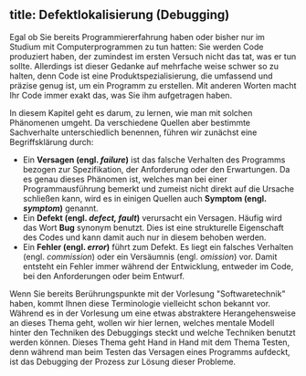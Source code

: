 title: Defektlokalisierung (Debugging)
---
Egal ob Sie bereits Programmiererfahrung haben oder bisher nur im Studium mit Computerprogrammen 
zu tun hatten: Sie werden Code produziert haben, der zumindest im ersten Versuch nicht das tat, 
was er tun sollte.
Allerdings ist dieser Gedanke auf mehrfache weise schwer so zu halten, denn Code ist eine 
Produktspezialisierung, die umfassend und präzise genug ist, um ein Programm zu erstellen.
Mit anderen Worten macht Ihr Code immer exakt das, was Sie ihm aufgetragen haben.

In diesem Kapitel geht es darum, zu lernen, wie man mit solchen Phänomenen umgeht. 
Da verschiedene Quellen aber bestimmte Sachverhalte unterschiedlich benennen, führen wir zunächst
eine Begriffsklärung durch:

- Ein **Versagen (engl. _failure_)** ist das falsche Verhalten des Programms bezogen zur 
  Spezifikation, 
  der Anforderung oder den Erwartungen.
  Da es genau dieses Phänomen ist, welches man bei einer Programmausführung bemerkt und zumeist 
  nicht direkt auf die Ursache schließen kann, wird es in einigen Quellen auch 
  **Symptom (engl. _symptom_)** genannt. 
- Ein **Defekt (engl. _defect, fault_)** verursacht ein Versagen.
  Häufig wird das Wort **Bug** synonym benutzt.
  Dies ist eine strukturelle Eigenschaft des Codes und kann damit auch nur in diesem behoben werden.
- Ein **Fehler (engl. _error_)** führt zum Defekt. 
  Es liegt ein falsches Verhalten (engl. _commission_) oder ein Versäumnis (engl. _omission_) vor.
  Damit entsteht ein Fehler immer während der Entwicklung, entweder im Code, bei den 
  Anforderungen oder beim Entwurf.

Wenn Sie bereits Berührungspunkte mit der Vorlesung "Softwaretechnik" haben, kommt Ihnen diese 
Terminologie vielleicht schon bekannt vor.
Während es in der Vorlesung um eine etwas abstraktere Herangehensweise an dieses Thema geht, 
wollen wir hier lernen, welches mentale Modell hinter den Techniken des Debuggings steckt und 
welche Techniken benutzt werden können.
Dieses Thema geht Hand in Hand mit dem Thema Testen, denn während man beim Testen das Versagen 
eines Programms aufdeckt, ist das Debugging der Prozess zur Lösung dieser Probleme.
